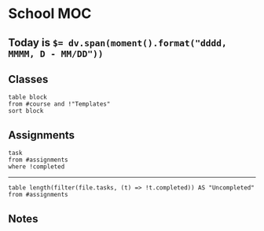 # School MOC

## Today is `$= dv.span(moment().format("dddd, MMMM, D - MM/DD"))`

## Classes

```dataview
table block
from #course and !"Templates"
sort block
```

## Assignments
```dataview
task
from #assignments
where !completed
```
---
```dataview
table length(filter(file.tasks, (t) => !t.completed)) AS "Uncompleted"
from #assignments

```

## Notes

